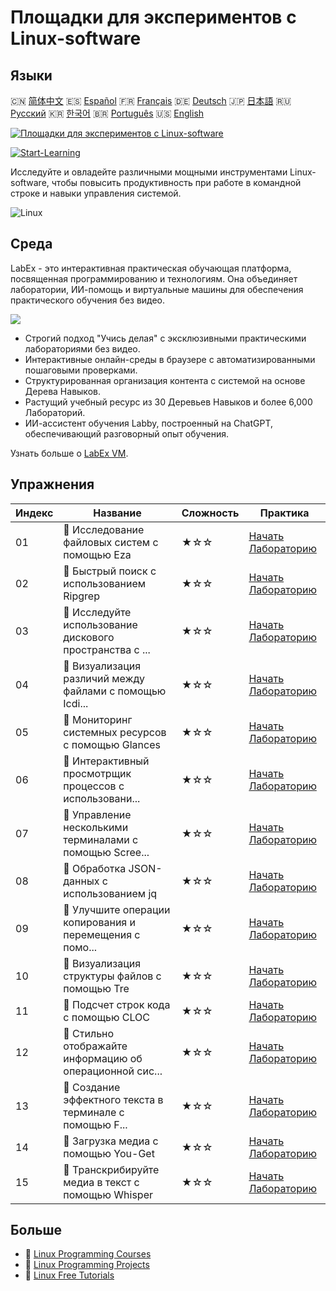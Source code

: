 # Площадки для экспериментов с Linux-software

## Языки

🇨🇳 [简体中文](README_zh.md) 🇪🇸 [Español](README_es.md) 🇫🇷 [Français](README_fr.md) 🇩🇪 [Deutsch](README_de.md) 🇯🇵 [日本語](README_ja.md) 🇷🇺 [Русский](README_ru.md) 🇰🇷 [한국어](README_ko.md) 🇧🇷 [Português](README_pt.md) 🇺🇸 [English](README.md) 

[![Площадки для экспериментов с Linux-software](https://cover-creator.labex.io/linux-software-playgrounds.png?lang=ru)](https://labex.io/ru/courses/linux-software-playgrounds)

[![Start-Learning](https://img.shields.io/badge/Start-Learning-whitesmoke?style=for-the-badge)](https://labex.io/ru/courses/linux-software-playgrounds)

Исследуйте и овладейте различными мощными инструментами Linux-software, чтобы повысить продуктивность при работе в командной строке и навыки управления системой.

![Linux](https://img.shields.io/badge/Linux-whitesmoke?style=for-the-badge&logo=linux)


## Среда

LabEx - это интерактивная практическая обучающая платформа, посвященная программированию и технологиям. Она объединяет лаборатории, ИИ-помощь и виртуальные машины для обеспечения практического обучения без видео.

![](https://tutorial-screenshot.getvm.io/images/vm-1725247253.png)

- Строгий подход "Учись делая" с эксклюзивными практическими лабораториями без видео.
- Интерактивные онлайн-среды в браузере с автоматизированными пошаговыми проверками.
- Структурированная организация контента с системой на основе Дерева Навыков.
- Растущий учебный ресурс из 30 Деревьев Навыков и более 6,000 Лабораторий.
- ИИ-ассистент обучения Labby, построенный на ChatGPT, обеспечивающий разговорный опыт обучения.

Узнать больше о [LabEx VM](https://support.labex.io/using-labex/virtual-machine).

## Упражнения

|   Индекс | Название                                                 | Сложность   | Практика                                                                                                                                |
|----------|----------------------------------------------------------|-------------|-----------------------------------------------------------------------------------------------------------------------------------------|
|       01 | 📖 Исследование файловых систем с помощью Eza            | ★☆☆         | <a target='_blank' href='https://labex.io/ru/tutorials/linux-exploring-file-systems-with-eza-295948'>Начать Лабораторию</a>             |
|       02 | 📖 Быстрый поиск с использованием Ripgrep                | ★☆☆         | <a target='_blank' href='https://labex.io/ru/tutorials/linux-fast-searching-with-ripgrep-384504'>Начать Лабораторию</a>                 |
|       03 | 📖 Исследуйте использование дискового пространства с ... | ★☆☆         | <a target='_blank' href='https://labex.io/ru/tutorials/linux-explore-disk-usage-with-ncdu-296141'>Начать Лабораторию</a>                |
|       04 | 📖 Визуализация различий между файлами с помощью Icdi... | ★☆☆         | <a target='_blank' href='https://labex.io/ru/tutorials/linux-visualize-file-differences-with-icdiff-272381'>Начать Лабораторию</a>      |
|       05 | 📖 Мониторинг системных ресурсов с помощью Glances       | ★☆☆         | <a target='_blank' href='https://labex.io/ru/tutorials/linux-monitor-system-resources-with-glances-384503'>Начать Лабораторию</a>       |
|       06 | 📖 Интерактивный просмотрщик процессов с использовани... | ★☆☆         | <a target='_blank' href='https://labex.io/ru/tutorials/linux-interactive-process-viewer-with-htop-271667'>Начать Лабораторию</a>        |
|       07 | 📖 Управление несколькими терминалами с помощью Scree... | ★☆☆         | <a target='_blank' href='https://labex.io/ru/tutorials/linux-manage-multiple-terminals-with-screen-271827'>Начать Лабораторию</a>       |
|       08 | 📖 Обработка JSON-данных с использованием jq             | ★☆☆         | <a target='_blank' href='https://labex.io/ru/tutorials/linux-json-data-processing-with-jq-279945'>Начать Лабораторию</a>                |
|       09 | 📖 Улучшите операции копирования и перемещения с помо... | ★☆☆         | <a target='_blank' href='https://labex.io/ru/tutorials/linux-enhance-copying-and-moving-with-advcpmv-295937'>Начать Лабораторию</a>     |
|       10 | 📖 Визуализация структуры файлов с помощью Tre           | ★☆☆         | <a target='_blank' href='https://labex.io/ru/tutorials/linux-file-structure-visualization-with-tre-384505'>Начать Лабораторию</a>       |
|       11 | 📖 Подсчет строк кода с помощью CLOC                     | ★☆☆         | <a target='_blank' href='https://labex.io/ru/tutorials/linux-count-lines-of-code-with-cloc-273383'>Начать Лабораторию</a>               |
|       12 | 📖 Стильно отображайте информацию об операционной сис... | ★☆☆         | <a target='_blank' href='https://labex.io/ru/tutorials/linux-display-os-info-stylishly-with-neofetch-299825'>Начать Лабораторию</a>     |
|       13 | 📖 Создание эффектного текста в терминале с помощью F... | ★☆☆         | <a target='_blank' href='https://labex.io/ru/tutorials/linux-crafting-striking-terminal-text-with-figlet-272383'>Начать Лабораторию</a> |
|       14 | 📖 Загрузка медиа с помощью You-Get                      | ★☆☆         | <a target='_blank' href='https://labex.io/ru/tutorials/linux-download-media-with-you-get-289657'>Начать Лабораторию</a>                 |
|       15 | 📖 Транскрибируйте медиа в текст с помощью Whisper       | ★☆☆         | <a target='_blank' href='https://labex.io/ru/tutorials/linux-transcribe-media-to-text-with-whisper-289658'>Начать Лабораторию</a>       |

## Больше

- 🔗 [Linux Programming Courses](https://github.com/labex-labs/awesome-programming-courses)
- 🔗 [Linux Programming Projects](https://github.com/labex-labs/awesome-programming-projects)
- 🔗 [Linux Free Tutorials](https://github.com/labex-labs/linux-free-tutorials)


